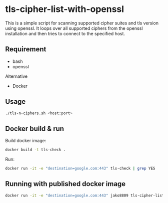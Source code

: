 # tls-cipher-list-with-openssl
This is a simple script for scanning supported cipher suites and tls version using openssl. It loops over all supported ciphers from the openssl installation and then tries to connect to the specified host.

## Requirement
* bash
* openssl

Alternative
* Docker

## Usage
```bash
./tls-n-ciphers.sh <host:port>
```


## Docker build & run
Build docker image: 
```bash
docker build -t tls-check .
```
Run: 
```bash
docker run -it -e "destination=google.com:443" tls-check | grep YES
```

## Running with published docker image
```bash
docker run -it -e "destination=google.com:443" jako8809 tls-cipher-list-with-openssl | grep YES
```